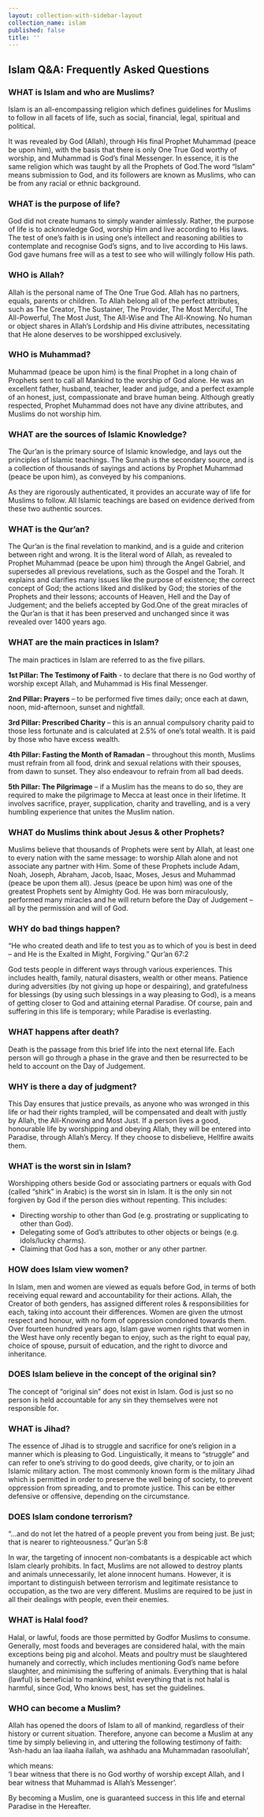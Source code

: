 ```yaml
---
layout: collection-with-sidebar-layout
collection_name: islam
published: false
title: ''
---
```

## Islam Q&A: Frequently Asked Questions
### WHAT is Islam and who are Muslims?
Islam is an all-encompassing religion which defines guidelines for Muslims to follow in all facets of life, such as social, financial, legal, spiritual and political.

It was revealed by God (Allah), through His final Prophet Muhammad (peace be upon him), with the basis that there is only One True God worthy of worship, and Muhammad is God’s final Messenger. In essence, it is the same religion which was taught by all the Prophets of God.The word “Islam” means submission to God, and its followers are known as Muslims, who can be from any racial or ethnic background.

### WHAT is the purpose of life?
God did not create humans to simply wander aimlessly. Rather, the purpose of life is to acknowledge God, worship Him and live according to His laws. The test of one’s faith is in using one’s intellect and reasoning abilities to contemplate and recognise God’s signs, and to live according to His laws. God gave humans free will as a test to see who will willingly follow His path.

### WHO is Allah?
Allah is the personal name of The One True God. Allah has no partners, equals, parents or children. To Allah belong all of the perfect attributes, such as The Creator, The Sustainer, The Provider, The Most Merciful, The All-Powerful, The Most Just, The All-Wise and The All-Knowing. No human or object shares in Allah’s Lordship and His divine attributes, necessitating that He alone deserves to be worshipped exclusively.

### WHO is Muhammad?
Muhammad (peace be upon him) is the final Prophet in a long chain of Prophets sent to call all Mankind to the worship of God alone. He was an excellent father, husband, teacher, leader and judge, and a perfect example of an honest, just, compassionate and brave human being. Although greatly respected, Prophet Muhammad does not have any divine attributes, and Muslims do not worship him.

### WHAT are the sources of Islamic Knowledge?
The Qur’an is the primary source of Islamic knowledge, and lays out the principles of Islamic teachings. The Sunnah is the secondary source, and is a collection of thousands of sayings and actions by Prophet Muhammad (peace be upon him), as conveyed by his companions.

As they are rigorously authenticated, it provides an accurate way of life for Muslims to follow. All Islamic teachings are based on evidence derived from these two authentic sources.

### WHAT is the Qur’an?
The Qur’an is the final revelation to mankind, and is a guide and criterion between right and wrong. It is the literal word of Allah, as revealed to Prophet Muhammad (peace be upon him) through the Angel Gabriel, and supersedes all previous revelations, such as the Gospel and the Torah. It explains and clarifies many issues like the purpose of existence; the correct concept of God; the actions liked and disliked by God; the stories of the Prophets and their lessons; accounts of Heaven, Hell and the Day of Judgement; and the beliefs accepted by God.One of the great miracles of the Qur’an is that it has been preserved and unchanged since it was revealed over 1400 years ago.

### WHAT are the main practices in Islam?
The main practices in Islam are referred to as the five pillars.

**1st Pillar: The Testimony of Faith** - to declare that there is no God worthy of worship except Allah, and Muhammad is His final Messenger.

**2nd Pillar: Prayers** – to be performed five times daily; once each at dawn, noon, mid-afternoon, sunset and nightfall.

**3rd Pillar: Prescribed Charity** – this is an annual compulsory charity paid to those less fortunate and is calculated at 2.5% of one’s total wealth. It is paid by those who have excess wealth.

**4th Pillar: Fasting the Month of Ramadan** – throughout this month, Muslims must refrain from all food, drink and sexual relations with their spouses, from dawn to sunset. They also endeavour to refrain from all bad deeds.

**5th Pillar: The Pilgrimage** – if a Muslim has the means to do so, they are required to make the pilgrimage to Mecca at least once in their lifetime. It involves sacrifice, prayer, supplication, charity and travelling, and is a very humbling experience that unites the Muslim nation.

### WHAT do Muslims think about Jesus & other Prophets?
Muslims believe that thousands of Prophets were sent by Allah, at least one to every nation with the same message: to worship Allah alone and not associate any partner with Him. Some of these Prophets include Adam, Noah, Joseph, Abraham, Jacob, Isaac, Moses, Jesus and Muhammad (peace be upon them all). Jesus (peace be upon him) was one of the greatest Prophets sent by Almighty God. He was born miraculously, performed many miracles and he will return before the Day of Judgement – all by the permission and will of God.

### WHY do bad things happen?
“He who created death and life to test you as to which of you is best in deed – and He is the Exalted in Might, Forgiving.” Qur’an 67:2

God tests people in different ways through various experiences. This includes health, family, natural disasters, wealth or other means. Patience during adversities (by not giving up hope or despairing), and gratefulness for blessings (by using such blessings in a way pleasing to God), is a means of getting closer to God and attaining eternal Paradise. Of course, pain and suffering in this life is temporary; while Paradise is everlasting.

### WHAT happens after death?
Death is the passage from this brief life into the next eternal life. Each person will go through a phase in the grave and then be resurrected to be held to account on the Day of Judgement.

### WHY is there a day of judgment?
This Day ensures that justice prevails, as anyone who was wronged in this life or had their rights trampled, will be compensated and dealt with justly by Allah, the All-Knowing and Most Just. If a person lives a good, honourable life by worshipping and obeying Allah, they will be entered into Paradise, through Allah’s Mercy. If they choose to disbelieve, Hellfire awaits them.

### WHAT is the worst sin in Islam?
Worshipping others beside God or associating partners or equals with God (called “shirk” in Arabic) is the worst sin in Islam. It is the only sin not forgiven by God if the person dies without repenting. This includes:  
- Directing worship to other than God (e.g. prostrating or supplicating to other than God).  
- Delegating some of God’s attributes to other objects or beings (e.g. idols/lucky charms).  
- Claiming that God has a son, mother or any other partner.

### HOW does Islam view women?
In Islam, men and women are viewed as equals before God, in terms of both receiving equal reward and accountability for their actions. Allah, the Creator of both genders, has assigned different roles & responsibilities for each, taking into account their differences. Women are given the utmost respect and honour, with no form of oppression condoned towards them. Over fourteen hundred years ago, Islam gave women rights that women in the West have only recently began to enjoy, such as the right to equal pay, choice of spouse, pursuit of education, and the right to divorce and inheritance.

### DOES Islam believe in the concept of the original sin?
The concept of “original sin” does not exist in Islam. God is just so no person is held accountable for any sin they themselves were not responsible for.

### WHAT is Jihad?
The essence of Jihad is to struggle and sacrifice for one’s religion in a manner which is pleasing to God. Linguistically, it means to “struggle” and can refer to one’s striving to do good deeds, give charity, or to join an Islamic military action. The most commonly known form is the military Jihad which is permitted in order to preserve the well being of society, to prevent oppression from spreading, and to promote justice. This can be either defensive or offensive, depending on the circumstance.

### DOES Islam condone terrorism?
“…and do not let the hatred of a people prevent you from being just. Be just; that is nearer to righteousness.” Qur’an 5:8

In war, the targeting of innocent non-combatants is a despicable act which Islam clearly prohibits. In fact, Muslims are not allowed to destroy plants and animals unnecessarily, let alone innocent humans. However, it is important to distinguish between terrorism and legitimate resistance to occupation, as the two are very different. Muslims are required to be just in all their dealings with people, even their enemies.

### WHAT is Halal food?
Halal, or lawful, foods are those permitted by Godfor Muslims to consume. Generally, most foods and beverages are considered halal, with the main exceptions being pig and alcohol. Meats and poultry must be slaughtered humanely and correctly, which includes mentioning God’s name before slaughter, and minimising the suffering of animals. Everything that is halal (lawful) is beneficial to mankind, whilst everything that is not halal is harmful, since God, Who knows best, has set the guidelines.

### WHO can become a Muslim?
Allah has opened the doors of Islam to all of mankind, regardless of their history or current situation. Therefore, anyone can become a Muslim at any time by simply believing in, and uttering the following testimony of faith:  
‘Ash-hadu an laa ilaaha ilallah, wa ashhadu ana Muhammadan rasoolullah’,

which means:  
‘I bear witness that there is no God worthy of worship except Allah, and I bear witness that Muhammad is Allah’s Messenger’.

By becoming a Muslim, one is guaranteed success in this life and eternal Paradise in the Hereafter.
